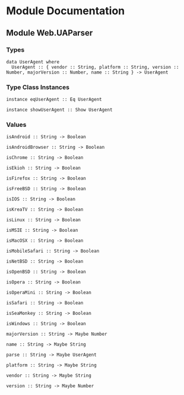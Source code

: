 # Module Documentation

## Module Web.UAParser

### Types

    data UserAgent where
      UserAgent :: { vendor :: String, platform :: String, version :: Number, majorVersion :: Number, name :: String } -> UserAgent


### Type Class Instances

    instance eqUserAgent :: Eq UserAgent

    instance showUserAgent :: Show UserAgent


### Values

    isAndroid :: String -> Boolean

    isAndroidBrowser :: String -> Boolean

    isChrome :: String -> Boolean

    isEkioh :: String -> Boolean

    isFirefox :: String -> Boolean

    isFreeBSD :: String -> Boolean

    isIOS :: String -> Boolean

    isKreaTV :: String -> Boolean

    isLinux :: String -> Boolean

    isMSIE :: String -> Boolean

    isMacOSX :: String -> Boolean

    isMobileSafari :: String -> Boolean

    isNetBSD :: String -> Boolean

    isOpenBSD :: String -> Boolean

    isOpera :: String -> Boolean

    isOperaMini :: String -> Boolean

    isSafari :: String -> Boolean

    isSeaMonkey :: String -> Boolean

    isWindows :: String -> Boolean

    majorVersion :: String -> Maybe Number

    name :: String -> Maybe String

    parse :: String -> Maybe UserAgent

    platform :: String -> Maybe String

    vendor :: String -> Maybe String

    version :: String -> Maybe Number